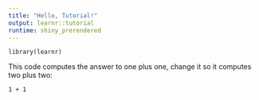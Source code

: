```yaml
---
title: "Hello, Tutorial!"
output: learnr::tutorial
runtime: shiny_prerendered
---
```


```{r setup, include=FALSE}
library(learnr)
```

This code computes the answer to one plus one, change it so it computes two plus two:

```{r addition, exercise=TRUE}
1 + 1
```